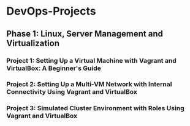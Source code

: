 # DevOps-Projects

## Phase 1: Linux, Server Management and Virtualization

### Project 1: Setting Up a Virtual Machine with Vagrant and VirtualBox: A Beginner's Guide

### Project 2: Setting Up a Multi-VM Network with Internal Connectivity Using Vagrant and VirtualBox

### Project 3: Simulated Cluster Environment with Roles Using Vagrant and VirtualBox
